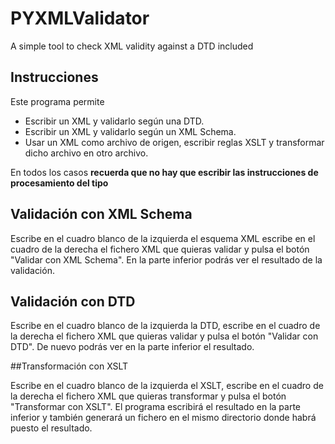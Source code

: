# PYXMLValidator
A simple tool to check XML validity against a DTD included

## Instrucciones

Este programa permite 

* Escribir un XML y validarlo según una DTD.
* Escribir un XML y validarlo según un XML Schema.
* Usar un XML como archivo de origen, escribir reglas XSLT y transformar dicho archivo en otro archivo.

En todos los casos **recuerda que no hay que escribir las instrucciones de procesamiento del tipo <?xml version="1.0"?>**

## Validación con XML Schema

Escribe en el cuadro blanco de la izquierda el esquema XML escribe en el cuadro de la derecha el fichero XML que quieras validar y pulsa el botón "Validar con XML Schema". En la parte inferior podrás ver el resultado de la validación.

## Validación con DTD

Escribe en el cuadro blanco de la izquierda la DTD, escribe en el cuadro de la derecha el fichero XML que quieras validar y pulsa el botón "Validar con DTD". De nuevo podrás ver en la parte inferior el resultado.

##Transformación con XSLT

Escribe en el cuadro blanco de la izquierda el XSLT, escribe en el cuadro de la derecha el fichero XML que quieras transformar y pulsa el botón "Transformar con XSLT". El programa escribirá el resultado en la parte inferior y también generará un fichero en el mismo directorio donde habrá puesto el resultado.
